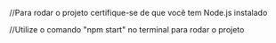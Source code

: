 //Para rodar o projeto certifique-se de que você tem Node.js instalado

//Utilize o comando "npm start" no terminal para rodar o projeto